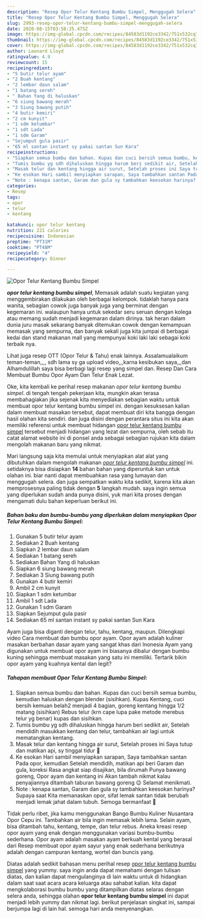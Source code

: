 ```yaml
---
description: "Resep Opor Telur Kentang Bumbu Simpel, Menggugah Selera"
title: "Resep Opor Telur Kentang Bumbu Simpel, Menggugah Selera"
slug: 2993-resep-opor-telur-kentang-bumbu-simpel-menggugah-selera
date: 2020-08-15T03:58:25.475Z
image: https://img-global.cpcdn.com/recipes/84583d1192ce3342/751x532cq70/opor-telur-kentang-bumbu-simpel-foto-resep-utama.jpg
thumbnail: https://img-global.cpcdn.com/recipes/84583d1192ce3342/751x532cq70/opor-telur-kentang-bumbu-simpel-foto-resep-utama.jpg
cover: https://img-global.cpcdn.com/recipes/84583d1192ce3342/751x532cq70/opor-telur-kentang-bumbu-simpel-foto-resep-utama.jpg
author: Leonard Lloyd
ratingvalue: 4.9
reviewcount: 15
recipeingredient:
- "5 butir telur ayam"
- "2 Buah kentang"
- "2 lembar daun salam"
- "1 batang sereh"
- " Bahan Yang di haluskan"
- "6 siung bawang merah"
- "3 Siung bawang putih"
- "4 butir kemiri"
- "2 cm kunyit"
- "1 sdm ketumbar"
- "1 sdt Lada"
- "1 sdm Garam"
- "Sejumput gula pasir"
- "65 ml santan instant sy pakai santan Sun Kara"
recipeinstructions:
- "Siapkan semua bumbu dan bahan. Kupas dan cuci bersih semua bumbu, kemudian haluskan dengan blender (sisihkan). Kupas Kentang, cuci bersih kemuan belah2 menjadi 4 bagian, goreng kentang hingga 1/2 matang (sisihkan) Rebus telur (krn cape lupa pake metode merebus telur yg benar) kupas dan sisihkan."
- "Tumis bumbu yg sdh dihaluskan hingga harum beri sedikit air, Setelah mendidih masukkan kentang dan telur, tambahkan air lagi untuk mematangkan kentang."
- "Masak telur dan kentang hingga air surut, Setelah proses ini Saya tutup dan matikan api, sy tinggal tidur 🤭"
- "Ke esokan Hari sambil menyiapkan sarapan, Saya tambahkan santan Pada opor, kemudian Setelah mendidih, matikan api beri Garam dan gula, koreksi Rasa angkat siap disajikan, bila dirumah Punya bawang goreng, Opor ayam dan kentang ini Akan tambah nikmat kalau penyajiannya ditambah taburan bawang goreng 😉 Selamat menikmati."
- "Note : kenapa santan, Garam dan gula sy tambahkan keesokan harinya? Supaya saat Kita memanaskan opor, sifat lemak santan tidak berubah menjadi lemak jahat dalam tubuh. Semoga bermanfaat 🙏"
categories:
- Resep
tags:
- opor
- telur
- kentang

katakunci: opor telur kentang 
nutrition: 221 calories
recipecuisine: Indonesian
preptime: "PT31M"
cooktime: "PT48M"
recipeyield: "4"
recipecategory: Dinner

---
```



![Opor Telur Kentang Bumbu Simpel](https://img-global.cpcdn.com/recipes/84583d1192ce3342/751x532cq70/opor-telur-kentang-bumbu-simpel-foto-resep-utama.jpg)

<b><i>opor telur kentang bumbu simpel</i></b>, Memasak adalah suatu kegiatan yang menggembirakan dilakukan oleh berbagai kelompok. tidaklah hanya para wanita, sebagian cowok juga banyak juga yang berminat dengan kegemaran ini. walaupun hanya untuk sekedar seru seruan dengan kolega atau memang sudah menjadi kegemaran dalam dirinya. tak heran dalam dunia juru masak sekarang banyak ditemukan cowok dengan kemampuan memasak yang sempurna, dan banyak sekali juga kita jumpai di berbagai kedai dan stand makanan mall yang mempunyai koki laki laki sebagai koki terbaik nya.

Lihat juga resep OTT (Opor Telur &amp; Tahu) enak lainnya. Assalamualaikum teman-teman,,,, sdh lama sy ga upload video,,,karna kesibukan saya,,,dan Alhamdulillah saya bisa berbagi lagi resep yang simpel dan. Resep Dan Cara Membuat Bumbu Opor Ayam Dan Telur Enak Lezat.

Oke, kita kembali ke perihal resep makanan <i>opor telur kentang bumbu simpel</i>. di tengah tengah pekerjaan kita, mungkin akan terasa membahagiakan jika sejenak kita menyediakan sebagian waktu untuk membuat opor telur kentang bumbu simpel ini. dengan kesuksesan kalian dalam membuat masakan tersebut, dapat membuat diri kita bangga dengan hasil olahan kita sendiri. dan juga disini dengan perantara situs ini kita akan memiliki referensi untuk membuat hidangan <u>opor telur kentang bumbu simpel</u> tersebut menjadi hidangan yang lezat dan sempurna, oleh sebab itu catat alamat website ini di ponsel anda sebagai sebagian rujukan kita dalam mengolah makanan baru yang nikmat.


Mari langsung saja kita memulai untuk menyiapkan alat alat yang dibutuhkan dalam mengolah makanan <u><i>opor telur kentang bumbu simpel</i></u> ini. setidaknya bisa disiapkan <b>14</b> bahan bahan yang diperuntuk kan untuk olahan ini. biar nanti dapat membuahkan rasa yang lumayan dan menggugah selera. dan juga sempatkan waktu kita sedikit, karena kita akan memprosesnya paling tidak dengan <b>5</b> langkah mudah. saya ingin semua yang diperlukan sudah anda punya disini, yuk mari kita proses dengan mengamati dulu bahan keperluan berikut ini.

<!--inarticleads1-->

##### Bahan baku dan bumbu-bumbu yang diperlukan dalam menyiapkan Opor Telur Kentang Bumbu Simpel:

1. Gunakan 5 butir telur ayam
1. Sediakan 2 Buah kentang
1. Siapkan 2 lembar daun salam
1. Sediakan 1 batang sereh
1. Sediakan  Bahan Yang di haluskan
1. Siapkan 6 siung bawang merah
1. Sediakan 3 Siung bawang putih
1. Gunakan 4 butir kemiri
1. Ambil 2 cm kunyit
1. Siapkan 1 sdm ketumbar
1. Ambil 1 sdt Lada
1. Gunakan 1 sdm Garam
1. Siapkan Sejumput gula pasir
1. Sediakan 65 ml santan instant sy pakai santan Sun Kara


Ayam juga bisa diganti dengan telur, tahu, kentang, maupun. Dilengkapi video Cara membuat dan bumbu opor ayam. Opor ayam adalah kuliner masakan berbahan dasar ayam yang sangat khas dari Inonesia Ayam yang digunakan untuk membuat opor ayam ini biasanya dibalur dengan bumbu kuning sehingga membuat masakan yang satu ini memiliki. Tertarik bikin opor ayam yang kuahnya kental dan legit? 

<!--inarticleads2-->

##### Tahapan membuat Opor Telur Kentang Bumbu Simpel:

1. Siapkan semua bumbu dan bahan. Kupas dan cuci bersih semua bumbu, kemudian haluskan dengan blender (sisihkan). Kupas Kentang, cuci bersih kemuan belah2 menjadi 4 bagian, goreng kentang hingga 1/2 matang (sisihkan) Rebus telur (krn cape lupa pake metode merebus telur yg benar) kupas dan sisihkan.
1. Tumis bumbu yg sdh dihaluskan hingga harum beri sedikit air, Setelah mendidih masukkan kentang dan telur, tambahkan air lagi untuk mematangkan kentang.
1. Masak telur dan kentang hingga air surut, Setelah proses ini Saya tutup dan matikan api, sy tinggal tidur 🤭
1. Ke esokan Hari sambil menyiapkan sarapan, Saya tambahkan santan Pada opor, kemudian Setelah mendidih, matikan api beri Garam dan gula, koreksi Rasa angkat siap disajikan, bila dirumah Punya bawang goreng, Opor ayam dan kentang ini Akan tambah nikmat kalau penyajiannya ditambah taburan bawang goreng 😉 Selamat menikmati.
1. Note : kenapa santan, Garam dan gula sy tambahkan keesokan harinya? Supaya saat Kita memanaskan opor, sifat lemak santan tidak berubah menjadi lemak jahat dalam tubuh. Semoga bermanfaat 🙏


Tidak perlu ribet, jika kamu menggunakan Bango Bumbu Kuliner Nusantara Opor Cepu ini. Tambahkan air bila ingin memasak lebih lama. Selain ayam, bisa ditambah tahu, kentang, tempe, dan telur rebus. Aneka kreasi resep opor ayam yang enak dengan menggunakan variasi bumbu-bumbu sederhana. Opor ayam adalah masakan ayam berkuah kental yang berasal dari Resep membuat opor ayam sayur yang enak sederhana berikutnya adalah dengan campuran kentang, wortel dan buncis yang. 

Diatas adalah sedikit bahasan menu perihal resep <u>opor telur kentang bumbu simpel</u> yang yummy. saya ingin anda dapat memahami dengan tulisan diatas, dan kalian dapat mengulanginya di lain waktu untuk di hidangkan dalam saat saat acara acara keluarga atau sahabat kalian. kita dapat mengkolaborasi bumbu bumbu yang ditampilkan diatas selaras dengan selera anda, sehingga olahan <b>opor telur kentang bumbu simpel</b> ini dapat menjadi lebih yummy dan nikmat lagi. berikut penjelasan singkat ini, sampai berjumpa lagi di lain hal. semoga hari anda menyenangkan.
